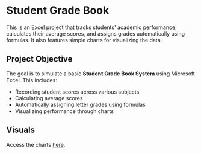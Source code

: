 # Student Grade Book

This is an Excel project that tracks students' academic performance, calculates their average scores, and assigns grades automatically using formulas. It also features simple charts for visualizing the data.

## Project Objective

The goal is to simulate a basic **Student Grade Book System** using Microsoft Excel. This includes:

- Recording student scores across various subjects
- Calculating average scores
- Automatically assigning letter grades using formulas
- Visualizing performance through charts

 ## Visuals

Access the charts [here](./Image/student-grade-bok.png).
